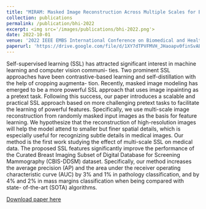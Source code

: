 ```yaml
---
title: "MIRAM: Masked Image Reconstruction Across Multiple Scales for Breast Lesion Risk Prediction"
collection: publications
permalink: /publication/bhi-2022
excerpt: <img src='/images/publications/bhi-2022.png'>
date: 2022-10-01
venue: '2022 IEEE EMBS International Conference on Biomedical and Health Informatics (BHI) (extended abstract)'
paperurl: 'https://drive.google.com/file/d/1XY7dTPVFMVH_JHaoapv0finSvABKxQra/view?usp=share_link'
---
```

Self-supervised learning (SSL) has attracted significant interest in machine learning and computer vision communi- ties. Two prominent SSL approaches have been contrastive-based learning and self-distillation with the help of cropping augmenta- tion. Recently, masked image modeling has emerged to be a more powerful SSL approach that uses image inpainting as a pretext task. Following this success, our paper introduces a scalable and practical SSL approach based on more challenging pretext tasks to facilitate the learning of powerful features. Specifically, we use multi-scale image reconstruction from randomly masked input images as the basis for feature learning. We hypothesize that the reconstruction of high-resolution images will help the model attend to smaller but finer spatial details, which is especially useful for recognizing subtle details in medical images. Our method is the first work studying the effect of multi-scale SSL on medical data. The proposed SSL features significantly improve the performance of the Curated Breast Imaging Subset of Digital Database for Screening Mammography (CBIS-DDSM) dataset. Specifically, our method increases the average precision (AP) and the area under the receiver operating characteristic curve (AUC) by 3% and 1% in pathology classification, and by 4% and 2% in mass margins classification when being compared with state- of-the-art (SOTA) algorithms.

[Download paper here](https://drive.google.com/file/d/1XY7dTPVFMVH_JHaoapv0finSvABKxQra/view?usp=share_link)
